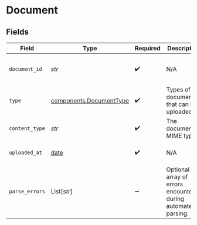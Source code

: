 # Document


## Fields

| Field                                                                | Type                                                                 | Required                                                             | Description                                                          | Example                                                              |
| -------------------------------------------------------------------- | -------------------------------------------------------------------- | -------------------------------------------------------------------- | -------------------------------------------------------------------- | -------------------------------------------------------------------- |
| `document_id`                                                        | *str*                                                                | :heavy_check_mark:                                                   | N/A                                                                  | e07e83e8-9429-4e99-ac99-c941f719eb39                                 |
| `type`                                                               | [components.DocumentType](../../models/components/documenttype.md)   | :heavy_check_mark:                                                   | Types of documents that can be uploaded.                             | bankStatement                                                        |
| `content_type`                                                       | *str*                                                                | :heavy_check_mark:                                                   | The document's MIME type.                                            | application/pdf                                                      |
| `uploaded_at`                                                        | [date](https://docs.python.org/3/library/datetime.html#date-objects) | :heavy_check_mark:                                                   | N/A                                                                  | 2024-05-06 12:20:38.184 +0000 UTC                                    |
| `parse_errors`                                                       | List[*str*]                                                          | :heavy_minus_sign:                                                   | Optional array of errors encountered during automated parsing.       |                                                                      |